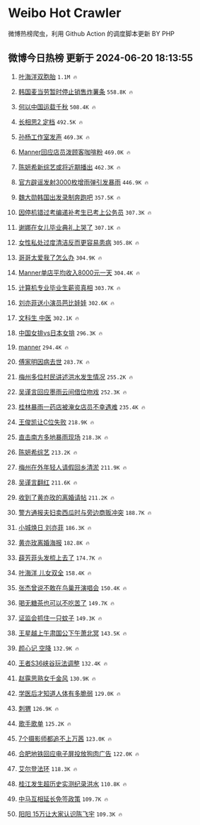 # Weibo Hot Crawler 



微博热榜爬虫，利用 Github Action 的调度脚本更新 BY PHP 


## 微博今日热榜 更新于 2024-06-20 18:13:55 
1. [叶海洋双胞胎](https://s.weibo.com/weibo?q=%E5%8F%B6%E6%B5%B7%E6%B4%8B%E5%8F%8C%E8%83%9E%E8%83%8E&t=31&band_rank=1&Refer=top) `1.1M 🔥` 

1. [韩国麦当劳暂时停止销售炸薯条](https://s.weibo.com/weibo?q=%23%E9%9F%A9%E5%9B%BD%E9%BA%A6%E5%BD%93%E5%8A%B3%E6%9A%82%E6%97%B6%E5%81%9C%E6%AD%A2%E9%94%80%E5%94%AE%E7%82%B8%E8%96%AF%E6%9D%A1%23&t=31&band_rank=2&Refer=top) `558.8K 🔥` 

1. [何以中国运载千秋](https://s.weibo.com/weibo?q=%23%E4%BD%95%E4%BB%A5%E4%B8%AD%E5%9B%BD%E8%BF%90%E8%BD%BD%E5%8D%83%E7%A7%8B%23&t=31&band_rank=3&Refer=top) `508.4K 🔥` 

1. [长相思2 定档](https://s.weibo.com/weibo?q=%E9%95%BF%E7%9B%B8%E6%80%9D2%20%E5%AE%9A%E6%A1%A3&t=31&band_rank=4&Refer=top) `492.5K 🔥` 

1. [孙杨工作室发声](https://s.weibo.com/weibo?q=%23%E5%AD%99%E6%9D%A8%E5%B7%A5%E4%BD%9C%E5%AE%A4%E5%8F%91%E5%A3%B0%23&t=31&band_rank=5&Refer=top) `469.3K 🔥` 

1. [Manner回应店员泼顾客咖啡粉](https://s.weibo.com/weibo?q=%23Manner%E5%9B%9E%E5%BA%94%E5%BA%97%E5%91%98%E6%B3%BC%E9%A1%BE%E5%AE%A2%E5%92%96%E5%95%A1%E7%B2%89%23&t=31&band_rank=6&Refer=top) `469.0K 🔥` 

1. [陈妍希新综艺或将近期播出](https://s.weibo.com/weibo?q=%23%E9%99%88%E5%A6%8D%E5%B8%8C%E6%96%B0%E7%BB%BC%E8%89%BA%E6%88%96%E5%B0%86%E8%BF%91%E6%9C%9F%E6%92%AD%E5%87%BA%23&t=31&band_rank=7&Refer=top) `462.3K 🔥` 

1. [官方辟谣发射3000枚增雨弹引发暴雨](https://s.weibo.com/weibo?q=%23%E5%AE%98%E6%96%B9%E8%BE%9F%E8%B0%A3%E5%8F%91%E5%B0%843000%E6%9E%9A%E5%A2%9E%E9%9B%A8%E5%BC%B9%E5%BC%95%E5%8F%91%E6%9A%B4%E9%9B%A8%23&t=31&band_rank=8&Refer=top) `446.9K 🔥` 

1. [魏大勋韩国出发录制奔跑吧](https://s.weibo.com/weibo?q=%23%E9%AD%8F%E5%A4%A7%E5%8B%8B%E9%9F%A9%E5%9B%BD%E5%87%BA%E5%8F%91%E5%BD%95%E5%88%B6%E5%A5%94%E8%B7%91%E5%90%A7%23&t=31&band_rank=9&Refer=top) `357.5K 🔥` 

1. [因停机错过考编递补考生已考上公务员](https://s.weibo.com/weibo?q=%23%E5%9B%A0%E5%81%9C%E6%9C%BA%E9%94%99%E8%BF%87%E8%80%83%E7%BC%96%E9%80%92%E8%A1%A5%E8%80%83%E7%94%9F%E5%B7%B2%E8%80%83%E4%B8%8A%E5%85%AC%E5%8A%A1%E5%91%98%23&t=31&band_rank=10&Refer=top) `307.3K 🔥` 

1. [谢娜在女儿毕业典礼上哭了](https://s.weibo.com/weibo?q=%23%E8%B0%A2%E5%A8%9C%E5%9C%A8%E5%A5%B3%E5%84%BF%E6%AF%95%E4%B8%9A%E5%85%B8%E7%A4%BC%E4%B8%8A%E5%93%AD%E4%BA%86%23&t=31&band_rank=11&Refer=top) `307.1K 🔥` 

1. [女性私处过度清洁反而更容易患病](https://s.weibo.com/weibo?q=%23%E5%A5%B3%E6%80%A7%E7%A7%81%E5%A4%84%E8%BF%87%E5%BA%A6%E6%B8%85%E6%B4%81%E5%8F%8D%E8%80%8C%E6%9B%B4%E5%AE%B9%E6%98%93%E6%82%A3%E7%97%85%23&t=31&band_rank=12&Refer=top) `305.8K 🔥` 

1. [哥哥太爱我了怎么办](https://s.weibo.com/weibo?q=%E5%93%A5%E5%93%A5%E5%A4%AA%E7%88%B1%E6%88%91%E4%BA%86%E6%80%8E%E4%B9%88%E5%8A%9E&t=31&band_rank=13&Refer=top) `304.9K 🔥` 

1. [Manner单店平均收入8000元一天](https://s.weibo.com/weibo?q=%23Manner%E5%8D%95%E5%BA%97%E5%B9%B3%E5%9D%87%E6%94%B6%E5%85%A58000%E5%85%83%E4%B8%80%E5%A4%A9%23&t=31&band_rank=14&Refer=top) `304.4K 🔥` 

1. [计算机专业毕业生薪资真相](https://s.weibo.com/weibo?q=%23%E8%AE%A1%E7%AE%97%E6%9C%BA%E4%B8%93%E4%B8%9A%E6%AF%95%E4%B8%9A%E7%94%9F%E8%96%AA%E8%B5%84%E7%9C%9F%E7%9B%B8%23&t=31&band_rank=15&Refer=top) `303.7K 🔥` 

1. [刘亦菲送小演员芭比娃娃](https://s.weibo.com/weibo?q=%23%E5%88%98%E4%BA%A6%E8%8F%B2%E9%80%81%E5%B0%8F%E6%BC%94%E5%91%98%E8%8A%AD%E6%AF%94%E5%A8%83%E5%A8%83%23&t=31&band_rank=16&Refer=top) `302.6K 🔥` 

1. [文科生 中医](https://s.weibo.com/weibo?q=%E6%96%87%E7%A7%91%E7%94%9F%20%E4%B8%AD%E5%8C%BB&t=31&band_rank=17&Refer=top) `302.1K 🔥` 

1. [中国女排vs日本女排](https://s.weibo.com/weibo?q=%23%E4%B8%AD%E5%9B%BD%E5%A5%B3%E6%8E%92vs%E6%97%A5%E6%9C%AC%E5%A5%B3%E6%8E%92%23&t=31&band_rank=18&Refer=top) `296.3K 🔥` 

1. [manner](https://s.weibo.com/weibo?q=manner&t=31&band_rank=19&Refer=top) `294.4K 🔥` 

1. [傅家明因病去世](https://s.weibo.com/weibo?q=%23%E5%82%85%E5%AE%B6%E6%98%8E%E5%9B%A0%E7%97%85%E5%8E%BB%E4%B8%96%23&t=31&band_rank=20&Refer=top) `283.7K 🔥` 

1. [梅州多位村民讲述洪水发生情况](https://s.weibo.com/weibo?q=%23%E6%A2%85%E5%B7%9E%E5%A4%9A%E4%BD%8D%E6%9D%91%E6%B0%91%E8%AE%B2%E8%BF%B0%E6%B4%AA%E6%B0%B4%E5%8F%91%E7%94%9F%E6%83%85%E5%86%B5%23&t=31&band_rank=21&Refer=top) `255.2K 🔥` 

1. [吴谨言回应墨雨云间借位吻戏](https://s.weibo.com/weibo?q=%23%E5%90%B4%E8%B0%A8%E8%A8%80%E5%9B%9E%E5%BA%94%E5%A2%A8%E9%9B%A8%E4%BA%91%E9%97%B4%E5%80%9F%E4%BD%8D%E5%90%BB%E6%88%8F%23&t=31&band_rank=22&Refer=top) `252.3K 🔥` 

1. [桂林暴雨一药店被淹女店员不幸遇难](https://s.weibo.com/weibo?q=%23%E6%A1%82%E6%9E%97%E6%9A%B4%E9%9B%A8%E4%B8%80%E8%8D%AF%E5%BA%97%E8%A2%AB%E6%B7%B9%E5%A5%B3%E5%BA%97%E5%91%98%E4%B8%8D%E5%B9%B8%E9%81%87%E9%9A%BE%23&t=31&band_rank=23&Refer=top) `235.4K 🔥` 

1. [王俊凯让C位失败](https://s.weibo.com/weibo?q=%23%E7%8E%8B%E4%BF%8A%E5%87%AF%E8%AE%A9C%E4%BD%8D%E5%A4%B1%E8%B4%A5%23&t=31&band_rank=24&Refer=top) `218.9K 🔥` 

1. [直击南方多地暴雨现场](https://s.weibo.com/weibo?q=%23%E7%9B%B4%E5%87%BB%E5%8D%97%E6%96%B9%E5%A4%9A%E5%9C%B0%E6%9A%B4%E9%9B%A8%E7%8E%B0%E5%9C%BA%23&t=31&band_rank=25&Refer=top) `218.3K 🔥` 

1. [陈妍希综艺](https://s.weibo.com/weibo?q=%E9%99%88%E5%A6%8D%E5%B8%8C%E7%BB%BC%E8%89%BA&t=31&band_rank=26&Refer=top) `213.2K 🔥` 

1. [梅州在外年轻人请假回乡清淤](https://s.weibo.com/weibo?q=%23%E6%A2%85%E5%B7%9E%E5%9C%A8%E5%A4%96%E5%B9%B4%E8%BD%BB%E4%BA%BA%E8%AF%B7%E5%81%87%E5%9B%9E%E4%B9%A1%E6%B8%85%E6%B7%A4%23&t=31&band_rank=27&Refer=top) `211.9K 🔥` 

1. [吴谨言翻红](https://s.weibo.com/weibo?q=%23%E5%90%B4%E8%B0%A8%E8%A8%80%E7%BF%BB%E7%BA%A2%23&t=31&band_rank=28&Refer=top) `211.6K 🔥` 

1. [收到了黄亦玫的离婚请帖](https://s.weibo.com/weibo?q=%E6%94%B6%E5%88%B0%E4%BA%86%E9%BB%84%E4%BA%A6%E7%8E%AB%E7%9A%84%E7%A6%BB%E5%A9%9A%E8%AF%B7%E5%B8%96&t=31&band_rank=29&Refer=top) `211.2K 🔥` 

1. [警方通报夫妇卖西瓜时与旁边商贩冲突](https://s.weibo.com/weibo?q=%23%E8%AD%A6%E6%96%B9%E9%80%9A%E6%8A%A5%E5%A4%AB%E5%A6%87%E5%8D%96%E8%A5%BF%E7%93%9C%E6%97%B6%E4%B8%8E%E6%97%81%E8%BE%B9%E5%95%86%E8%B4%A9%E5%86%B2%E7%AA%81%23&t=31&band_rank=30&Refer=top) `188.7K 🔥` 

1. [小城焕日 刘亦菲](https://s.weibo.com/weibo?q=%E5%B0%8F%E5%9F%8E%E7%84%95%E6%97%A5%20%E5%88%98%E4%BA%A6%E8%8F%B2&t=31&band_rank=31&Refer=top) `186.3K 🔥` 

1. [黄亦玫离婚海报](https://s.weibo.com/weibo?q=%23%E9%BB%84%E4%BA%A6%E7%8E%AB%E7%A6%BB%E5%A9%9A%E6%B5%B7%E6%8A%A5%23&t=31&band_rank=32&Refer=top) `182.8K 🔥` 

1. [薛芳菲头发梳上去了](https://s.weibo.com/weibo?q=%23%E8%96%9B%E8%8A%B3%E8%8F%B2%E5%A4%B4%E5%8F%91%E6%A2%B3%E4%B8%8A%E5%8E%BB%E4%BA%86%23&t=31&band_rank=33&Refer=top) `174.7K 🔥` 

1. [叶海洋 儿女双全](https://s.weibo.com/weibo?q=%E5%8F%B6%E6%B5%B7%E6%B4%8B%20%E5%84%BF%E5%A5%B3%E5%8F%8C%E5%85%A8&t=31&band_rank=34&Refer=top) `158.4K 🔥` 

1. [张杰曾说不敢在鸟巢开演唱会](https://s.weibo.com/weibo?q=%23%E5%BC%A0%E6%9D%B0%E6%9B%BE%E8%AF%B4%E4%B8%8D%E6%95%A2%E5%9C%A8%E9%B8%9F%E5%B7%A2%E5%BC%80%E6%BC%94%E5%94%B1%E4%BC%9A%23&t=31&band_rank=35&Refer=top) `150.4K 🔥` 

1. [喝无糖茶也可以不吃苦了](https://s.weibo.com/weibo?q=%23%E5%96%9D%E6%97%A0%E7%B3%96%E8%8C%B6%E4%B9%9F%E5%8F%AF%E4%BB%A5%E4%B8%8D%E5%90%83%E8%8B%A6%E4%BA%86%23&t=31&band_rank=36&Refer=top) `149.7K 🔥` 

1. [证监会抓住一只蚊子](https://s.weibo.com/weibo?q=%23%E8%AF%81%E7%9B%91%E4%BC%9A%E6%8A%93%E4%BD%8F%E4%B8%80%E5%8F%AA%E8%9A%8A%E5%AD%90%23&t=31&band_rank=37&Refer=top) `149.3K 🔥` 

1. [王星越上午肃国公下午萧北冥](https://s.weibo.com/weibo?q=%23%E7%8E%8B%E6%98%9F%E8%B6%8A%E4%B8%8A%E5%8D%88%E8%82%83%E5%9B%BD%E5%85%AC%E4%B8%8B%E5%8D%88%E8%90%A7%E5%8C%97%E5%86%A5%23&t=31&band_rank=38&Refer=top) `143.5K 🔥` 

1. [颜心记 空降](https://s.weibo.com/weibo?q=%E9%A2%9C%E5%BF%83%E8%AE%B0%20%E7%A9%BA%E9%99%8D&t=31&band_rank=39&Refer=top) `132.9K 🔥` 

1. [王者S36峡谷玩法调整](https://s.weibo.com/weibo?q=%23%E7%8E%8B%E8%80%85S36%E5%B3%A1%E8%B0%B7%E7%8E%A9%E6%B3%95%E8%B0%83%E6%95%B4%23&t=31&band_rank=40&Refer=top) `132.4K 🔥` 

1. [赵露思熟女千金风](https://s.weibo.com/weibo?q=%23%E8%B5%B5%E9%9C%B2%E6%80%9D%E7%86%9F%E5%A5%B3%E5%8D%83%E9%87%91%E9%A3%8E%23&t=31&band_rank=41&Refer=top) `130.9K 🔥` 

1. [学医后才知道人体有多脆弱](https://s.weibo.com/weibo?q=%23%E5%AD%A6%E5%8C%BB%E5%90%8E%E6%89%8D%E7%9F%A5%E9%81%93%E4%BA%BA%E4%BD%93%E6%9C%89%E5%A4%9A%E8%84%86%E5%BC%B1%23&t=31&band_rank=42&Refer=top) `129.0K 🔥` 

1. [刺猬](https://s.weibo.com/weibo?q=%E5%88%BA%E7%8C%AC&t=31&band_rank=43&Refer=top) `126.9K 🔥` 

1. [歌手歌单](https://s.weibo.com/weibo?q=%E6%AD%8C%E6%89%8B%E6%AD%8C%E5%8D%95&t=31&band_rank=44&Refer=top) `125.2K 🔥` 

1. [7个摄影师都追不上万茜](https://s.weibo.com/weibo?q=%237%E4%B8%AA%E6%91%84%E5%BD%B1%E5%B8%88%E9%83%BD%E8%BF%BD%E4%B8%8D%E4%B8%8A%E4%B8%87%E8%8C%9C%23&t=31&band_rank=45&Refer=top) `123.0K 🔥` 

1. [合肥地铁回应电子屏投放狗肉广告](https://s.weibo.com/weibo?q=%23%E5%90%88%E8%82%A5%E5%9C%B0%E9%93%81%E5%9B%9E%E5%BA%94%E7%94%B5%E5%AD%90%E5%B1%8F%E6%8A%95%E6%94%BE%E7%8B%97%E8%82%89%E5%B9%BF%E5%91%8A%23&t=31&band_rank=46&Refer=top) `122.0K 🔥` 

1. [艾尔登法环](https://s.weibo.com/weibo?q=%23%E8%89%BE%E5%B0%94%E7%99%BB%E6%B3%95%E7%8E%AF%23&t=31&band_rank=47&Refer=top) `118.3K 🔥` 

1. [桂江发生超历史实测纪录洪水](https://s.weibo.com/weibo?q=%23%E6%A1%82%E6%B1%9F%E5%8F%91%E7%94%9F%E8%B6%85%E5%8E%86%E5%8F%B2%E5%AE%9E%E6%B5%8B%E7%BA%AA%E5%BD%95%E6%B4%AA%E6%B0%B4%23&t=31&band_rank=48&Refer=top) `110.8K 🔥` 

1. [中马互相延长免签政策](https://s.weibo.com/weibo?q=%23%E4%B8%AD%E9%A9%AC%E4%BA%92%E7%9B%B8%E5%BB%B6%E9%95%BF%E5%85%8D%E7%AD%BE%E6%94%BF%E7%AD%96%23&t=31&band_rank=49&Refer=top) `109.7K 🔥` 

1. [阳阳 15万让大家认识陈飞宇](https://s.weibo.com/weibo?q=%E9%98%B3%E9%98%B3%2015%E4%B8%87%E8%AE%A9%E5%A4%A7%E5%AE%B6%E8%AE%A4%E8%AF%86%E9%99%88%E9%A3%9E%E5%AE%87&t=31&band_rank=50&Refer=top) `109.3K 🔥` 

